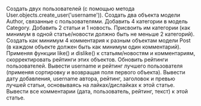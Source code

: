 Создать двух пользователей (с помощью метода User.objects.create_user('username')).
Создать два объекта модели Author, связанные с пользователями.
Добавить 4 категории в модель Category.
Добавить 2 статьи и 1 новость.
Присвоить им категории (как минимум в одной статье/новости должно быть не меньше 2 категорий).
Создать как минимум 4 комментария к разным объектам модели Post (в каждом объекте должен быть как минимум один комментарий).
Применяя функции like() и dislike() к статьям/новостям и комментариям, скорректировать рейтинги этих объектов.
Обновить рейтинги пользователей.
Вывести username и рейтинг лучшего пользователя (применяя сортировку и возвращая поля первого объекта).
Вывести дату добавления, username автора, рейтинг, заголовок и превью лучшей статьи, основываясь на лайках/дислайках к этой статье.
Вывести все комментарии (дата, пользователь, рейтинг, текст) к этой статье.
